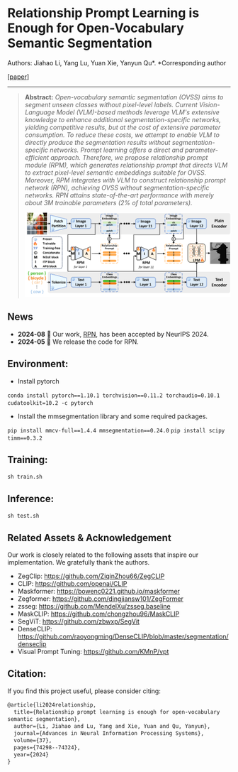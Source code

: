 # Relationship Prompt Learning is Enough for Open-Vocabulary Semantic Segmentation

Authors: Jiahao Li, Yang Lu, Yuan Xie, Yanyun Qu*.     *Corresponding author

[[paper](https://proceedings.neurips.cc/paper_files/paper/2024/hash/8773cdaf02c5af3528e05f1cee816129-Abstract-Conference.html)] 

---

> **Abstract:** *Open-vocabulary semantic segmentation (OVSS) aims to segment unseen classes without pixel-level labels. Current Vision-Language Model (VLM)-based methods leverage VLM's extensive knowledge to enhance additional segmentation-specific networks, yielding competitive results, but at the cost of extensive parameter consumption. To reduce these costs, we attempt to enable VLM to directly produce the segmentation results without segmentation-specific networks. Prompt learning offers a direct and parameter-efficient approach. Therefore, we propose relationship prompt module (RPM), which generates relationship prompt that directs VLM to extract pixel-level semantic embeddings suitable for OVSS. Moreover, RPM integrates with VLM to construct relationship prompt network (RPN), achieving OVSS without segmentation-specific networks. RPN attains state-of-the-art performance with merely about 3M trainable parameters (2% of total parameters).* 
>
> <p align="center">
> <img width="800" src="figs/overview.png">
> </p>

## News
* **2024-08** :loudspeaker: Our work, [RPN](https://proceedings.neurips.cc/paper_files/paper/2024/file/8773cdaf02c5af3528e05f1cee816129-Paper-Conference.pdf), has been accepted by NeurIPS 2024.
* **2024-05** :rocket: We release the code for RPN. 

## Environment:

- Install pytorch

 `conda install pytorch==1.10.1 torchvision==0.11.2 torchaudio=0.10.1 cudatoolkit=10.2 -c pytorch`

- Install the mmsegmentation library and some required packages.

 `pip install mmcv-full==1.4.4 mmsegmentation==0.24.0`
 `pip install scipy timm==0.3.2`


## Training:

 ```shell
 sh train.sh
 ```

## Inference:
 ```shell
 sh test.sh
 ```


 ## Related Assets \& Acknowledgement

Our work is closely related to the following assets that inspire our implementation. We gratefully thank the authors. 

 - ZegClip:  https://github.com/ZiqinZhou66/ZegCLIP
 - CLIP:  https://github.com/openai/CLIP
 - Maskformer: https://bowenc0221.github.io/maskformer
 - Zegformer: https://github.com/dingjiansw101/ZegFormer
 - zsseg: https://github.com/MendelXu/zsseg.baseline
 - MaskCLIP: https://github.com/chongzhou96/MaskCLIP
 - SegViT: https://github.com/zbwxp/SegVit
 - DenseCLIP: https://github.com/raoyongming/DenseCLIP/blob/master/segmentation/denseclip
 - Visual Prompt Tuning: https://github.com/KMnP/vpt

## Citation:
If you find this project useful, please consider citing:
```
@article{li2024relationship,
  title={Relationship prompt learning is enough for open-vocabulary semantic segmentation},
  author={Li, Jiahao and Lu, Yang and Xie, Yuan and Qu, Yanyun},
  journal={Advances in Neural Information Processing Systems},
  volume={37},
  pages={74298--74324},
  year={2024}
}
```
